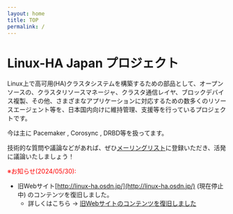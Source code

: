 ```yaml
---
layout: home
title: TOP
permalink: /
---
```

# Linux-HA Japan プロジェクト

Linux上で高可用(HA)クラスタシステムを構築するための部品として、オープンソースの、クラスタリソースマネージャ、クラスタ通信レイヤ、ブロックデバイス複製、その他、さまざまなアプリケーションに対応するための数多くのリソースエージェント等を、日本国内向けに維持管理、支援等を行っているプロジェクトです。

今は主に Pacemaker , Corosync , DRBD等を扱ってます。

技術的な質問や議論などがあれば、ぜひ[メーリングリスト](/mailinglist/)に登録いただき、活発に議論いたしましょう！

<font color="red">※お知らせ(2024/05/30): </font>

 * 旧Webサイト[http://linux-ha.osdn.jp/](http://linux-ha.osdn.jp/) (現在停止中) のコンテンツを復旧しました。
   * 詳しくはこちら → [旧Webサイトのコンテンツを復旧しました](/posts/2024-05-30-web-contents-migration.html)
